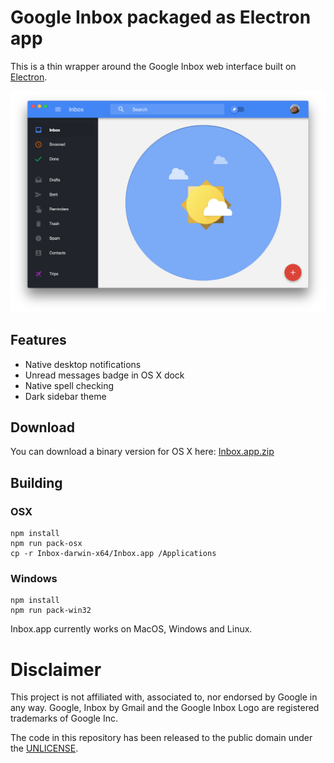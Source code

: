 # Google Inbox packaged as Electron app

This is a thin wrapper around the Google Inbox web interface built on
[Electron](http://electron.atom.io/).

![screenshot](screenshot.png)

## Features

* Native desktop notifications
* Unread messages badge in OS X dock
* Native spell checking
* Dark sidebar theme

## Download

You can download a binary version for OS X here: [Inbox.app.zip](https://github.com/fgnass/inbox-app/releases/download/v1.0.0/Inbox.app.zip
)

## Building

### OSX

```
npm install
npm run pack-osx
cp -r Inbox-darwin-x64/Inbox.app /Applications
```

### Windows 
```
npm install
npm run pack-win32
```

Inbox.app currently works on MacOS, Windows and Linux.


# Disclaimer

This project is not affiliated with, associated to, nor endorsed by Google
in any way. Google, Inbox by Gmail and the Google Inbox Logo are registered
trademarks of Google Inc.

The code in this repository has been released to the public domain
under the [UNLICENSE](./UNLICENSE).
